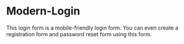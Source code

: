 # Modern-Login
This login form is a mobile-friendly login form. You can even create a registration form and password reset form using this form.
